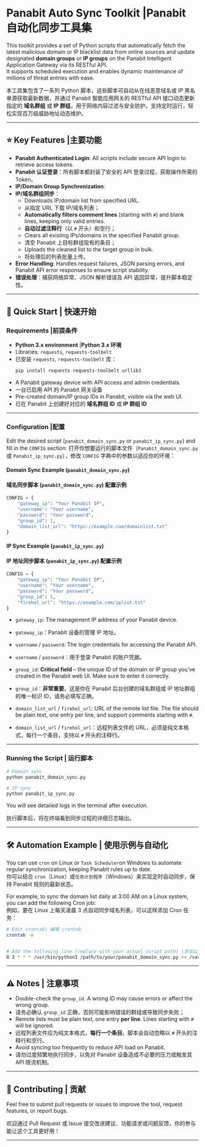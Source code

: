 
# Panabit Auto Sync Toolkit  |Panabit 自动化同步工具集

This toolkit provides a set of Python scripts that automatically fetch the latest malicious domain or IP blacklist data from online sources and update designated **domain groups** or **IP groups** on the Panabit Intelligent Application Gateway via its RESTful API.  
It supports scheduled execution and enables dynamic maintenance of millions of threat entries with ease.  

本工具集包含了一系列 Python 脚本，这些脚本可自动从在线恶意域名或 IP 黑名单源获取最新数据，并通过 Panabit 智能应用网关的 RESTful API 接口动态更新指定的 **域名群组** 或 **IP 群组**，用于网络内容过滤与安全防护。支持定时运行，轻松实现百万级威胁地址动态维护。

---

## ⭐️ Key Features  |主要功能

- **Panabit Authenticated Login**: All scripts include secure API login to retrieve access tokens.
- **Panabit 认证登录**：所有脚本都封装了安全的 API 登录过程，获取操作所需的 Token。  
- **IP/Domain Group Synchronization**:
- **IP/域名群组同步**：  
  - Downloads IP/domain list from specified URL.
  - 从指定 URL 下载 IP/域名列表；
  - **Automatically filters comment lines** (starting with `#`) and blank lines, keeping only valid entries.
  -  **自动过滤注释行**（以 `#` 开头）和空行； 
  - Clears all existing IPs/domains in the specified Panabit group.
  - 清空 Panabit 上目标群组现有的条目；
  - Uploads the cleaned list to the target group in bulk.
  - 将处理后的列表批量上传。
- **Error Handling**: Handles request failures, JSON parsing errors, and Panabit API error responses to ensure script stability.
- **错误处理**：捕获网络异常、JSON 解析错误及 API 返回异常，提升脚本稳定性。


---

## 🚀 Quick Start  | 快速开始

### Requirements  |前提条件

- **Python 3.x environment**  |**Python 3.x 环境**  
- Libraries: `requests`, `requests-toolbelt`
- 已安装 `requests`, `requests-toolbelt` 库：  
  ```bash
  pip install requests requests-toolbelt urllib3
  ```
- A Panabit gateway device with API access and admin credentials.
- 一台已启用 API 的 Panabit 网关设备  
- Pre-created domain/IP group IDs in Panabit, visible via the web UI.
- 已在 Panabit 上创建好对应的 **域名群组 ID** 或 **IP 群组 ID**


---

### Configuration  |配置

Edit the desired script (`panabit_domain_sync.py` or `panabit_ip_sync.py`) and fill in the `CONFIG` section:
打开你想要运行的脚本文件（`Panabit_domain_sync.py` 或 `Panabit_ip_sync.py`），修改 `CONFIG` 字典中的参数以适应你的环境：
#### Domain Sync Example (`panabit_domain_sync.py`)  
#### 域名同步脚本 (`panabit_domain_sync.py`) 配置示例

```python
CONFIG = {
    "gateway_ip": "Your Panabit IP",
    "username": "Your username",
    "password": "Your password",
    "group_id": 1,
    "domain_list_url": "https://example.com/domainlist.txt"
}
```

#### IP Sync Example (`panabit_ip_sync.py`)  
#### IP 地址同步脚本 (`panabit_ip_sync.py`) 配置示例

```python
CONFIG = {
    "gateway_ip": "Your Panabit IP",
    "username": "Your username",
    "password": "Your password",
    "group_id": 1,
    "firehol_url": "https://example.com/iplist.txt"
}
```

- `gateway_ip`: The management IP address of your Panabit device.  
- `gateway_ip`：Panabit 设备的管理 IP 地址。

- `username` / `password`: The login credentials for accessing the Panabit API.  
- `username` / `password`：用于登录 Panabit 的账户凭据。

- `group_id`: **Critical field** – the unique ID of the domain or IP group you've created in the Panabit web UI. Make sure to enter it correctly.  
- `group_id`：**非常重要**，这是你在 Panabit 后台创建的域名群组或 IP 地址群组的唯一标识 ID，请务必填写正确。

- `domain_list_url` / `firehol_url`: URL of the remote list file. The file should be plain text, one entry per line, and support comments starting with `#`.  
- `domain_list_url` / `firehol_url`：远程列表文件的 URL，必须是纯文本格式，每行一个条目，支持以 `#` 开头的注释行。

---

### Running the Script  | 运行脚本

```bash
# Domain sync
python panabit_domain_sync.py

# IP sync
python panabit_ip_sync.py
```

You will see detailed logs in the terminal after execution.

执行脚本后，将在终端看到同步过程的详细日志输出。

---

## 🛠️ Automation Example  | 使用示例与自动化

You can use `cron` on Linux or `Task Scheduler`on Windows to automate regular synchronization, keeping Panabit rules up to date.  
你可以结合 `cron`（Linux）或`任务计划程序`（Windows）来实现定时自动同步，保持 Panabit 规则的最新状态。

For example, to sync the domain list daily at 3:00 AM on a Linux system, you can add the following Cron job:  
例如，要在 Linux 上每天凌晨 3 点自动同步域名列表，可以这样添加 Cron 任务：

```bash
# Edit crontab| 编辑 crontab
crontab -e


# Add the following line (replace with your actual script path) |添加以下行 (请替换为你的脚本实际路径)
0 3 * * * /usr/bin/python3 /path/to/your/panabit_domain_sync.py >> /var/log/panabit_domain_sync.log 2>&1

```

---

## ⚠️ Notes  | 注意事项

- Double-check the `group_id`. A wrong ID may cause errors or affect the wrong group.
- 请务必确认 `group_id` 正确，否则可能影响错误的群组或导致同步失败；  
- Remote lists must be plain text, one entry **per line**. Lines starting with `#` will be ignored.
- 远程列表文件应为纯文本格式，**每行一个条目**。脚本会自动忽略以 `#` 开头的注释行和空行。
- Avoid syncing too frequently to reduce API load on Panabit.
- 请勿过度频繁地执行同步，以免对 Panabit 设备造成不必要的压力或触发其 API 限流机制。


---

## 🤝 Contributing  | 贡献

Feel free to submit pull requests or issues to improve the tool, request features, or report bugs.

欢迎通过 Pull Request 或 Issue 提交改进建议、功能请求或问题反馈，你的参与能让这个工具更好用！

---

